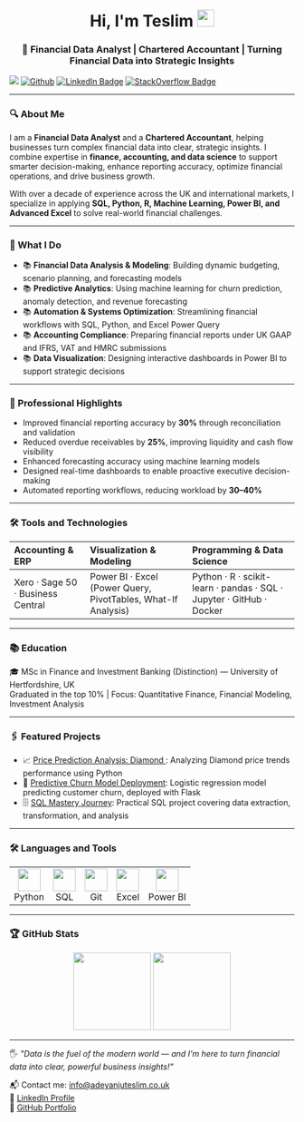 <h1 align="center">Hi, I'm Teslim <img src="https://media.giphy.com/media/hvRJCLFzcasrR4ia7z/giphy.gif" width="30px"></h1>

<h3 align="center">🧠 Financial Data Analyst | Chartered Accountant | Turning Financial Data into Strategic Insights</h3>

![](https://visitor-badge.laobi.icu/badge?page_id=TeslimAdeyanju.TeslimAdeyanju) [![Github](https://img.shields.io/github/followers/TeslimAdeyanju?label=Follow&style=social)](https://github.com/TeslimAdeyanju) [![LinkedIn Badge](https://img.shields.io/badge/-TeslimAdeyanju-%230177B5?style=flat&logo=linkedin)](https://www.linkedin.com/in/adeyanjuteslimuthman/) [![StackOverflow Badge](https://img.shields.io/badge/-TeslimAdeyanju-%23FE7A16?style=flat&logo=stack-overflow)](https://stackoverflow.com/users/22923896/teslim)

---

### 🔍 About Me

I am a **Financial Data Analyst** and a **Chartered Accountant**, helping businesses turn complex financial data into clear, strategic insights. I combine expertise in **finance, accounting, and data science** to support smarter decision-making, enhance reporting accuracy, optimize financial operations, and drive business growth.

With over a decade of experience across the UK and international markets, I specialize in applying **SQL, Python, R, Machine Learning, Power BI, and Advanced Excel** to solve real-world financial challenges.

---

### 🎯 What I Do

- 📚 **Financial Data Analysis & Modeling**: Building dynamic budgeting, scenario planning, and forecasting models
- 📚 **Predictive Analytics**: Using machine learning for churn prediction, anomaly detection, and revenue forecasting
- 📚 **Automation & Systems Optimization**: Streamlining financial workflows with SQL, Python, and Excel Power Query
- 📚 **Accounting Compliance**: Preparing financial reports under UK GAAP and IFRS, VAT and HMRC submissions
- 📚 **Data Visualization**: Designing interactive dashboards in Power BI to support strategic decisions

---

### 🌟 Professional Highlights

- Improved financial reporting accuracy by **30%** through reconciliation and validation
- Reduced overdue receivables by **25%**, improving liquidity and cash flow visibility
- Enhanced forecasting accuracy using machine learning models
- Designed real-time dashboards to enable proactive executive decision-making
- Automated reporting workflows, reducing workload by **30–40%**

---

### 🛠️ Tools and Technologies

| Accounting & ERP | Visualization & Modeling | Programming & Data Science |
| :--------------- | :------------------------ | :------------------------- |
| Xero · Sage 50 · Business Central | Power BI · Excel (Power Query, PivotTables, What-If Analysis) | Python · R · scikit-learn · pandas · SQL · Jupyter · GitHub · Docker |

---

### 📚 Education

🎓 MSc in Finance and Investment Banking (Distinction) — University of Hertfordshire, UK  
Graduated in the top 10% | Focus: Quantitative Finance, Financial Modeling, Investment Analysis

---

### 🖇️ Featured Projects

- 📈 [Price Prediction Analysis: Diamond ](https://github.com/TeslimAdeyanju/4-Portfolio-SDS-CP023-diamond-price-predictor/blob/main/submissions-team/teslim-adeyanju/DIAMOND-PRICE-PREDICTION.ipynb): Analyzing Diamond price trends performance using Python
- 🤖 [Predictive Churn Model Deployment](https://github.com/TeslimAdeyanju/5-Portfolio-Midterm-Sales-Forecasting-with-Logistic-Regression): Logistic regression model predicting customer churn, deployed with Flask
- 🗄️ [SQL Mastery Journey](https://github.com/TeslimAdeyanju/1-Portfolio-MySQL-Journey-Fundamentals-to-Advanced-Mastery): Practical SQL project covering data extraction, transformation, and analysis

---

### 🛠️ Languages and Tools

<div align="center">
  <table>
    <tr>
      <td align="center"><img src="https://cdn.jsdelivr.net/gh/devicons/devicon/icons/python/python-original.svg" width="40px"/><br>Python</td>
      <td align="center"><img src="https://cdn.jsdelivr.net/gh/devicons/devicon/icons/mysql/mysql-original-wordmark.svg" width="40px"/><br>SQL</td>
      <td align="center"><img src="https://cdn.jsdelivr.net/gh/devicons/devicon/icons/git/git-original.svg" width="40px"/><br>Git</td>
      <td align="center"><img src="https://img.icons8.com/color/40/000000/microsoft-excel-2019.png" width="40px"/><br>Excel</td>
      <td align="center"><img src="https://img.icons8.com/color/40/000000/power-bi.png" width="40px"/><br>Power BI</td>
    </tr>
  </table>
</div>

---

### 🏆 GitHub Stats

<p align="center">
  <img height="137.3px" src="https://github-readme-stats.vercel.app/api?username=TeslimAdeyanju&hide_title=true&hide_border=true&show_icons=true&include_all_commits=true&count_private=true&line_height=21&text_color=000&icon_color=000&theme=graywhite" />
  <img height="137.3px" src="https://github-readme-stats.vercel.app/api/top-langs/?username=TeslimAdeyanju&hide=html&hide_title=true&hide_border=true&layout=compact&langs_count=7&exclude_repo=comp426&text_color=000&icon_color=fff&theme=graywhite" />
</p>

---

🖐️ *"Data is the fuel of the modern world — and I’m here to turn financial data into clear, powerful business insights!"*  

📬 Contact me: [info@adeyanjuteslim.co.uk](mailto:info@adeyanjuteslim.co.uk)  
🔗 [LinkedIn Profile](https://www.linkedin.com/in/adeyanjuteslimuthman/)  
💼 [GitHub Portfolio](https://github.com/TeslimAdeyanju)

